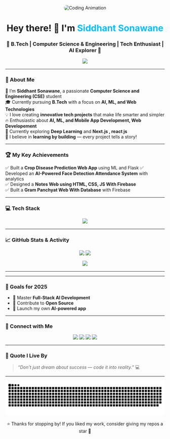 <!-- 🌟 Attractive GitHub Profile README for Siddhant Sonawane -->

<p align="center">
  <img src="https://media1.tenor.com/m/ZNp_Ej5ab-YAAAAd/coding.gif" width="900" style="border-radius:20px;" alt="Coding Animation"/>
</p>


<h1 align="center">Hey there! 👋 I'm <span style="color:#00bfff;">Siddhant Sonawane</span></h1>

<h3 align="center">🚀 B.Tech | Computer Science & Engineering | Tech Enthusiast | AI Explorer 🤖</h3>

<p align="center">
  <img src="https://readme-typing-svg.herokuapp.com?font=Fira+Code&size=22&duration=3000&pause=800&color=00BFFF&center=true&vCenter=true&width=500&lines=Innovator+%7C+AI+Enthusiast+%7C+Developer;Lifelong+Learner+%7C+Problem+Solver;Building+Future+Tech+With+Code+💡" />
</p>

---

### 🧭 About Me

💫 I’m **Siddhant Sonawane**, a passionate **Computer Science and Engineering (CSE)** student  
🎓 Currently pursuing **B.Tech** with a focus on **AI, ML, and Web Technologies**  
💡 I love creating **innovative tech projects** that make life smarter and simpler  
🔥 Enthusiastic about **AI, ML, and Mobile App Development, Web Developement**  
🌱 Currently exploring **Deep Learning** and **Next.js , react js**  
🧩 I believe in **learning by building** — every project tells a story!  

---

### 🏆 My Key Achievements

✅ Built a **Crop Disease Prediction Web App** using ML and Flask
✅ Developed an **AI-Powered Face Detection Attendance System** with analytics  
✅ Designed a **Notes Web using HTML, CSS, JS With Firebase**  
✅ Built a **Gram Panchyat Web With Database** with Firebase 

---

### 💻 Tech Stack

<p align="center">
  <img src="https://skillicons.dev/icons?i=python,java,html,css,javascript,androidstudio,flask,opencv,sqlite,git,github,vscode" />
</p>

---

### 📈 GitHub Stats & Activity

<p align="center">
  <img src="https://github-readme-stats.vercel.app/api?username=YOUR_GITHUB_USERNAME&show_icons=true&theme=tokyonight" height="165">
  <img src="https://github-readme-streak-stats.herokuapp.com/?user=YOUR_GITHUB_USERNAME&theme=tokyonight" height="165">
</p>

<p align="center">
  <img src="https://github-readme-stats.vercel.app/api/top-langs/?username=YOUR_GITHUB_USERNAME&layout=compact&theme=tokyonight" />
</p>

---



---

### 🎯 Goals for 2025
- 🔹 Master **Full-Stack AI Development**
- 🔹 Contribute to **Open Source**
- 🔹 Launch my own **AI-powered app**


---

### 🤝 Connect with Me

<p align="center">
  <a href="https://github.com/Siddhu2k04"><img src="https://img.shields.io/badge/GitHub-181717?style=for-the-badge&logo=github&logoColor=white"/></a>
  <a href="https://www.linkedin.com/in/siddhu-2k04/"><img src="https://img.shields.io/badge/LinkedIn-0077B5?style=for-the-badge&logo=linkedin&logoColor=white"/></a>
  <a href="mailto:siddhantsonawane2004@gmail.com"><img src="https://img.shields.io/badge/Email-D14836?style=for-the-badge&logo=gmail&logoColor=white"/></a>
  <a href="https://siddhu2k04-portfolio.netlify.app/"><img src="https://img.shields.io/badge/Portfolio-000000?style=for-the-badge&logo=vercel&logoColor=white"/></a>
</p>

---

### 💬 Quote I Live By
> *“Don’t just dream about success — code it into reality.”* 💻

---

<p align="center">
  <img src="https://github.com/Platane/snk/raw/output/github-contribution-grid-snake.svg" alt="Snake animation" />
</p>

<p align="center">⭐ Thanks for stopping by! If you liked my work, consider giving my repos a star 🌟</p>

